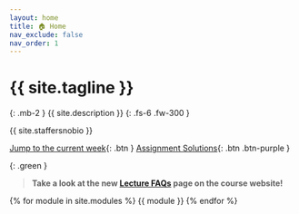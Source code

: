 ```yaml
---
layout: home
title: 🏠 Home
nav_exclude: false
nav_order: 1
---
```


# {{ site.tagline }}

{: .mb-2 }
{{ site.description }}
{: .fs-6 .fw-300 }

{{ site.staffersnobio }}

[Jump to the current week](#week-3-regression-and-linear-algebra-br-small-read-a-href-resources-notes-notes-chapter-2-pdf-page-7-note-2-pages-7-13-a-and-take-a-look-at-the-a-href-faqs-week-2-lecture-faqs-a-small){: .btn } [Assignment Solutions](https://edstem.org/us/courses/57667/discussion/4730099){: .btn .btn-purple }


{: .green }
> **Take a look at the new [Lecture FAQs](faqs) page on the course website!**

{% for module in site.modules %}
{{ module }}
{% endfor %}
